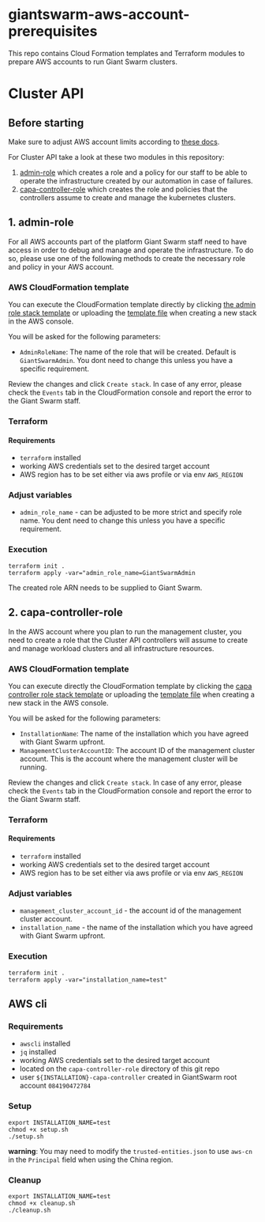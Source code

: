 # giantswarm-aws-account-prerequisites

This repo contains Cloud Formation templates and Terraform modules to prepare AWS accounts to run Giant Swarm clusters.

# Cluster API

## Before starting

Make sure to adjust AWS account limits according to [these docs](https://docs.giantswarm.io/getting-started/cloud-provider-accounts/cluster-api/aws/#limits).

For Cluster API take a look at these two modules in this repository:

1. [admin-role](./admin-role) which creates a role and a policy for our staff to be able to operate the infrastructure created by our automation in case of failures.
2. [capa-controller-role](./capa-controller-role) which creates the role and policies that the controllers assume to create and manage the kubernetes clusters.

## 1. admin-role

For all AWS accounts part of the platform  Giant Swarm staff need to have access in order to debug and
manage and operate the infrastructure. To do so, please use one of the following methods to create the necessary role and policy in your AWS account.

### AWS CloudFormation template

You can execute the CloudFormation template directly by clicking [the admin role stack template](https://eu-central-1.console.aws.amazon.com/cloudformation/home?region=eu-central-1#/stacks/quickcreate?templateURL=https://cf-templates-giantswarm.s3.eu-central-1.amazonaws.com/admin-role/cloud-formation-template.yaml&stackName=GiantSwarmAdminRoleBootstrap&&param_AdminRoleName=GiantSwarmAdmin) or uploading the [template file](./admin-role/cloud-formation-template.yaml) when creating a new stack in the AWS console.

You will be asked for the following parameters:

- `AdminRoleName`: The name of the role that will be created. Default is `GiantSwarmAdmin`. You dont need to change this unless you have a specific requirement.

Review the changes and click `Create stack`. In case of any error, please check the `Events` tab in the CloudFormation console and report the error to the Giant Swarm staff.

### Terraform

#### Requirements

- `terraform` installed
- working AWS credentials set to the desired target account
- AWS region has to be set  either via aws profile or via env `AWS_REGION`

### Adjust variables

- `admin_role_name` - can be adjusted to be more strict and specify role name. You dent need to change this unless you have a specific requirement.

### Execution

```
terraform init .
terraform apply -var="admin_role_name=GiantSwarmAdmin
```

The created role ARN needs to be supplied to Giant Swarm.

## 2. capa-controller-role

In the AWS account where you plan to run the management cluster, you need to create a role that the Cluster API controllers will assume to create and manage workload clusters and all infrastructure resources.

### AWS CloudFormation template

You can execute directly the CloudFormation template by clicking the [capa controller role stack template](https://eu-central-1.console.aws.amazon.com/cloudformation/home?region=eu-central-1#/stacks/quickcreate?templateURL=https://cf-templates-giantswarm.s3.eu-central-1.amazonaws.com/capa-controller-role/cloud-formation-template.yaml&stackName=CAPAControllerRoleBootstrap&param_InstallationName=CHANGE_THIS_FOR_THE_INSTALLATION_NAME&param_ManagementClusterAccountID=MANAGEMENT_CLUSTER_ACCOUNT_ID) or uploading the [template file](./capa-controller-role/cloud-formation-template.yaml) when creating a new stack in the AWS console.

You will be asked for the following parameters:

- `InstallationName`: The name of the installation which you have agreed with Giant Swarm upfront.
- `ManagementClusterAccountID`: The account ID of the management cluster account. This is the account where the management cluster will be running.

Review the changes and click `Create stack`. In case of any error, please check the `Events` tab in the CloudFormation console and report the error to the Giant Swarm staff.

### Terraform

#### Requirements

- `terraform` installed
- working AWS credentials set to the desired target account
- AWS region has to be set  either via aws profile or via env `AWS_REGION`

### Adjust variables

- `management_cluster_account_id` - the account id of the management cluster account.
- `installation_name` - the name of the installation which you have agreed with Giant Swarm upfront.

### Execution

```
terraform init .
terraform apply -var="installation_name=test"
```

## AWS cli

### Requirements

- `awscli` installed
- `jq` installed
- working AWS credentials set to the desired target account
- located on the `capa-controller-role` directory of this git repo
- user `${INSTALLATION}-capa-controller` created in GiantSwarm root account `084190472784`

### Setup

```
export INSTALLATION_NAME=test
chmod +x setup.sh
./setup.sh
```

__warning__: You may need to modify the `trusted-entities.json` to use `aws-cn` in the `Principal` field when using the China region.

### Cleanup

```
export INSTALLATION_NAME=test
chmod +x cleanup.sh
./cleanup.sh
```
